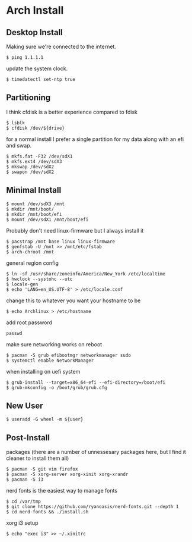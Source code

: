# Arch Install

## Desktop Install
Making sure we're connected to the internet.
```
$ ping 1.1.1.1
```
update the system clock.
```
$ timedatectl set-ntp true
```
## Partitioning
I think cfdisk is a better experience compared to fdisk
```
$ lsblk
$ cfdisk /dev/${drive}
```
for a normal install I prefer a single partition for my data along with an efi and swap.
```
$ mkfs.fat -F32 /dev/sdX1
$ mkfs.ext4 /dev/sdX3
$ mkswap /dev/sdX2
$ swapon /dev/sdX2
```
## Minimal Install
```
$ mount /dev/sdX3 /mnt
$ mkdir /mnt/boot/
$ mkdir /mnt/boot/efi
$ mount /dev/sdX1 /mnt/boot/efi
```
Probably don't need linux-firmware but I always install it
```
$ pacstrap /mnt base linux linux-firmware
$ genfstab -U /mnt >> /mnt/etc/fstab
$ arch-chroot /mnt
```
general region config
```
$ ln -sf /usr/share/zoneinfo/America/New_York /etc/localtime
$ hwclock --systohc --utc
$ locale-gen
$ echo 'LANG=en_US.UTF-8' > /etc/locale.conf
```
change this to whatever you want your hostname to be
```
$ echo Archlinux > /etc/hostname
```
add root password
```
passwd
```
make sure networking works on reboot
```
$ pacman -S grub efibootmgr networkmanager sudo
$ systemctl enable NetworkManager
```
when installing on uefi system
```
$ grub-install --target=x86_64-efi --efi-directory=/boot/efi
$ grub-mkconfig -o /boot/grub/grub.cfg
```
## New User
```
$ useradd -G wheel -m ${user}
```
## Post-Install
packages (there are a number of unnessesary packages here, but I find it cleaner to install them all)
```
$ pacman -S git vim firefox
$ pacman -S xorg-server xorg-xinit xorg-xrandr
$ pacman -S i3
```
nerd fonts is the easiest way to manage fonts
```
$ cd /var/tmp
$ git clone https://github.com/ryanoasis/nerd-fonts.git --depth 1
$ cd nerd-fonts && ./install.sh
```
xorg i3 setup
```
$ echo "exec i3" >> ~/.xinitrc
```

